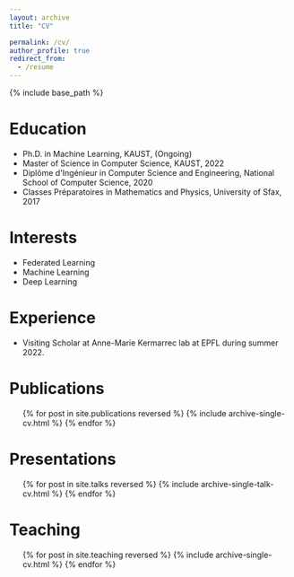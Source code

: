```yaml
---
layout: archive
title: "CV"

permalink: /cv/
author_profile: true
redirect_from:
  - /resume
---
```


{% include base_path %}

Education
======
* Ph.D. in Machine Learning, KAUST, (Ongoing)
* Master of Science in Computer Science, KAUST, 2022
* Diplôme d'Ingénieur in Computer Science and Engineering, National School of Computer Science, 2020
* Classes Préparatoires in Mathematics and Physics, University of Sfax, 2017



[//]: # (* Summer 2015: Research Assistant)

[//]: # (  * Github University)

[//]: # (  * Duties included: Tagging issues)

[//]: # (  * Supervisor: Professor Git)

[//]: # ()
[//]: # (* Fall 2015: Research Assistant)

[//]: # (  * Github University)

[//]: # (  * Duties included: Merging pull requests)

[//]: # (  * Supervisor: Professor Hub)
  
Interests
======
* Federated Learning
* Machine Learning
* Deep Learning
  

Experience
======
* Visiting Scholar at Anne-Marie Kermarrec lab at EPFL during summer 2022.

Publications
======
  <ul>{% for post in site.publications reversed %}
    {% include archive-single-cv.html %}
  {% endfor %}</ul>

  
Presentations
======
  <ul>{% for post in site.talks reversed %}
    {% include archive-single-talk-cv.html %}
  {% endfor %}</ul>


Teaching
======
  <ul>{% for post in site.teaching reversed %}
    {% include archive-single-cv.html %}
  {% endfor %}</ul>
  
[//]: # (Service and leadership)

[//]: # (======)

[//]: # (* Currently signed in to 43 different slack teams)
